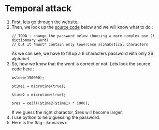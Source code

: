 # Temporal attack

1. First, lets go through the website.
2. Then, we look up the [source code](http://temporal.hax.w3challs.com/php_portal_administration.php) below and we will know what to do : 
    ```
    // TODO : change the password below choosing a more complex one (! dictionnary word)
   // but it *must* contain only lowercase alphabetical characters
    ```
    As we can see, we have to fill up a 9 characters password with only 26 alphabet. 
3. So, how we know that the word is correct or not. Lets look the source code here : 
    ```
    usleep(150000);
    ```
    ```
    $time1 = microtime(true);
    ```
    ```
    $time2 = microtime(true);
    ```
    ```
    $res = ceil(($time2-$time1) * 1000);
    ```
    If we guess the right charactor, $res will become larger. 
4. I use python to help guessing the password.
5. Here is the flag : jkmnaziwx
